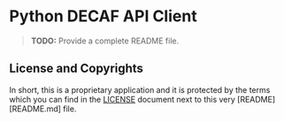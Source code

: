 # Python DECAF API Client

> **TODO:** Provide a complete README file.

## License and Copyrights

In short, this is a proprietary application and it is protected by the
terms which you can find in the [LICENSE](LICENSE) document next to
this very [README][README.md] file.
